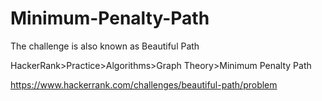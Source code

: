 
# Minimum-Penalty-Path 

The challenge is also known as Beautiful Path

HackerRank>Practice>Algorithms>Graph Theory>Minimum Penalty Path

https://www.hackerrank.com/challenges/beautiful-path/problem
